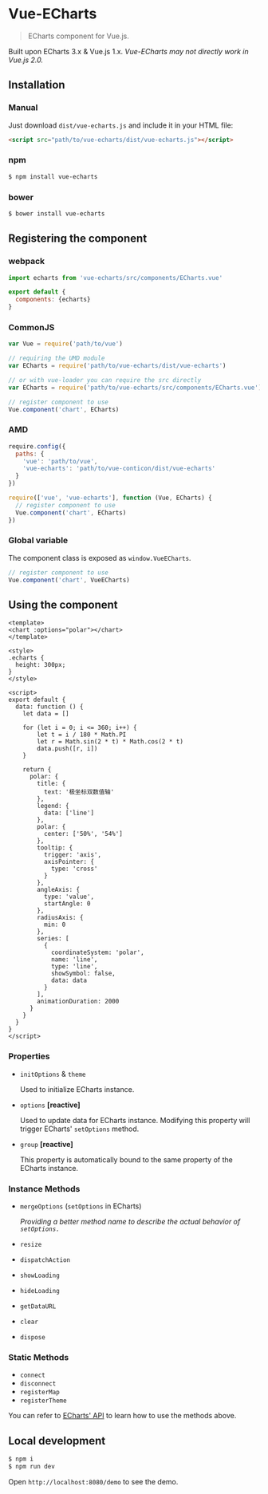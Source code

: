 # Vue-ECharts

> ECharts component for Vue.js.

Built upon ECharts 3.x & Vue.js 1.x.
*Vue-ECharts may not directly work in Vue.js 2.0.*

## Installation

### Manual

Just download `dist/vue-echarts.js` and include it in your HTML file:

```html
<script src="path/to/vue-echarts/dist/vue-echarts.js"></script>
```

### npm 

```bash
$ npm install vue-echarts
```

### bower

```bash
$ bower install vue-echarts
```

## Registering the component

### webpack
```js
import echarts from 'vue-echarts/src/components/ECharts.vue'

export default {
  components: {echarts}
}
```
### CommonJS

```js
var Vue = require('path/to/vue')

// requiring the UMD module
var ECharts = require('path/to/vue-echarts/dist/vue-echarts')

// or with vue-loader you can require the src directly
var ECharts = require('path/to/vue-echarts/src/components/ECharts.vue')

// register component to use
Vue.component('chart', ECharts)
```

### AMD

```js
require.config({
  paths: {
    'vue': 'path/to/vue',
    'vue-echarts': 'path/to/vue-conticon/dist/vue-echarts'
  }
})

require(['vue', 'vue-echarts'], function (Vue, ECharts) {
  // register component to use
  Vue.component('chart', ECharts)
})
```

### Global variable

The component class is exposed as `window.VueECharts`.

```js
// register component to use
Vue.component('chart', VueECharts)
```

## Using the component

```vue
<template>
<chart :options="polar"></chart>
</template>

<style>
.echarts {
  height: 300px;
}
</style>

<script>
export default {
  data: function () {
    let data = []

    for (let i = 0; i <= 360; i++) {
        let t = i / 180 * Math.PI
        let r = Math.sin(2 * t) * Math.cos(2 * t)
        data.push([r, i])
    }

    return {
      polar: {
        title: {
          text: '极坐标双数值轴'
        },
        legend: {
          data: ['line']
        },
        polar: {
          center: ['50%', '54%']
        },
        tooltip: {
          trigger: 'axis',
          axisPointer: {
            type: 'cross'
          }
        },
        angleAxis: {
          type: 'value',
          startAngle: 0
        },
        radiusAxis: {
          min: 0
        },
        series: [
          {
            coordinateSystem: 'polar',
            name: 'line',
            type: 'line',
            showSymbol: false,
            data: data
          }
        ],
        animationDuration: 2000
      }
    }
  }
}
</script>
```

### Properties

* `initOptions` & `theme`

  Used to initialize ECharts instance.

* `options` **[reactive]**

  Used to update data for ECharts instance. Modifying this property will trigger ECharts' `setOptions` method.

* `group` **[reactive]**

  This property is automatically bound to the same property of the ECharts instance.

### Instance Methods

* `mergeOptions` (`setOptions` in ECharts)

  *Providing a better method name to describe the actual behavior of `setOptions.`*

* `resize`
* `dispatchAction`
* `showLoading`
* `hideLoading`
* `getDataURL`
* `clear`
* `dispose`

### Static Methods

* `connect`
* `disconnect`
* `registerMap`
* `registerTheme`

You can refer to [ECharts' API](http://echarts.baidu.com/api.html) to learn how to use the methods above.

## Local development

```bash
$ npm i
$ npm run dev
```

Open `http://localhost:8080/demo` to see the demo.
